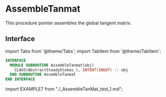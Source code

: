 # AssembleTanmat

This procedure pointer assembles the global tangent matrix.

## Interface

import Tabs from '@theme/Tabs';
import TabItem from '@theme/TabItem';

<Tabs>
<TabItem value="interface" label="܀ Interface" default>

```fortran
INTERFACE
  MODULE SUBROUTINE AssembleTanmat(obj)
    CLASS(AbstractSteadyStokes_), INTENT(INOUT) :: obj
  END SUBROUTINE AssembleTanmat
END INTERFACE
```

</TabItem>

<TabItem value="example" label="️܀ See example">

import EXAMPLE7 from "./_AssembleTanMat_test_1.md";

<EXAMPLE7 />

</TabItem>

<TabItem value="close" label="↢ ">

</TabItem>
</Tabs>
